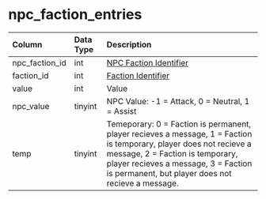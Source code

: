 # npc\_faction\_entries

| Column | Data Type | Description |
| :--- | :--- | :--- |
| npc\_faction\_id | int | [NPC Faction Identifier](npc_faction.md) |
| faction\_id | int | [Faction Identifier](https://github.com/EQEmu/docs-db-schema/tree/e0eb157dbf5563b03c0faf391abc87ec69239f4a/docs/schema/categories/npcs/faction_list.md) |
| value | int | Value |
| npc\_value | tinyint | NPC Value: -1 = Attack, 0 = Neutral, 1 = Assist |
| temp | tinyint | Temeporary: 0 = Faction is permanent, player recieves a message, 1 = Faction is temporary, player does not recieve a message, 2 = Faction is temporary, player recieves a message, 3 = Faction is permanent, but player does not recieve a message. |


